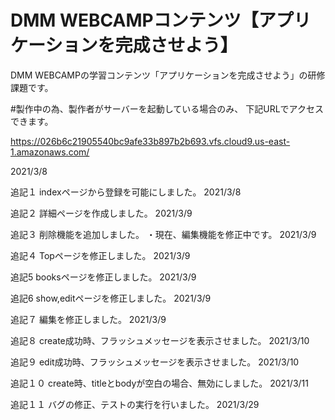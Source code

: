 # DMM WEBCAMPコンテンツ【アプリケーションを完成させよう】
DMM WEBCAMPの学習コンテンツ「アプリケーションを完成させよう」の研修課題です。

#製作中の為、製作者がサーバーを起動している場合のみ、 下記URLでアクセスできます。

https://026b6c21905540bc9afe33b897b2b693.vfs.cloud9.us-east-1.amazonaws.com/

2021/3/8

追記１
indexページから登録を可能にしました。
2021/3/8

追記２
詳細ページを作成しました。
2021/3/9

追記３
削除機能を追加しました。
・現在、編集機能を修正中です。
2021/3/9

追記４
Topページを修正しました。
2021/3/9

追記5
booksページを修正しました。
2021/3/9

追記6
show,editページを修正しました。
2021/3/9

追記７
編集を修正しました。
2021/3/9

追記８
create成功時、フラッシュメッセージを表示させました。
2021/3/10

追記９
edit成功時、フラッシュメッセージを表示させました。
2021/3/10

追記１０
create時、titleとbodyが空白の場合、無効にしました。
2021/3/11

追記１１
バグの修正、テストの実行を行いました。
2021/3/29
